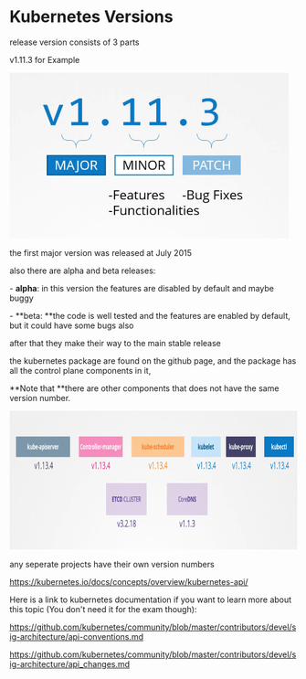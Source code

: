 # Kubernetes Versions

release version consists of 3 parts

v1.11.3 for Example

![bc0b19ebf9bbdf88de19787d241bbb9e.png](../../_resources/bc0b19ebf9bbdf88de19787d241bbb9e.png)

the first major version was released at July 2015

also there are alpha and beta releases:

\- **alpha**: in this version the features are disabled by default and maybe buggy

\- **beta: **the code is well tested and the features are enabled by default, but it could have some bugs also

after that they make their way to the main stable release

the kubernetes package are found on the github page, and the package has all the control plane components in it,

**Note that **there are other components that does not have the same version number.

<img src="../../_resources/322a8db54243dcc17facf928dce60aae.png" alt="322a8db54243dcc17facf928dce60aae.png" width="866" height="243">

any seperate projects have their own version numbers 

https://kubernetes.io/docs/concepts/overview/kubernetes-api/

Here is a link to kubernetes documentation if you want to learn more about this topic (You don't need it for the exam though):

https://github.com/kubernetes/community/blob/master/contributors/devel/sig-architecture/api-conventions.md

https://github.com/kubernetes/community/blob/master/contributors/devel/sig-architecture/api_changes.md